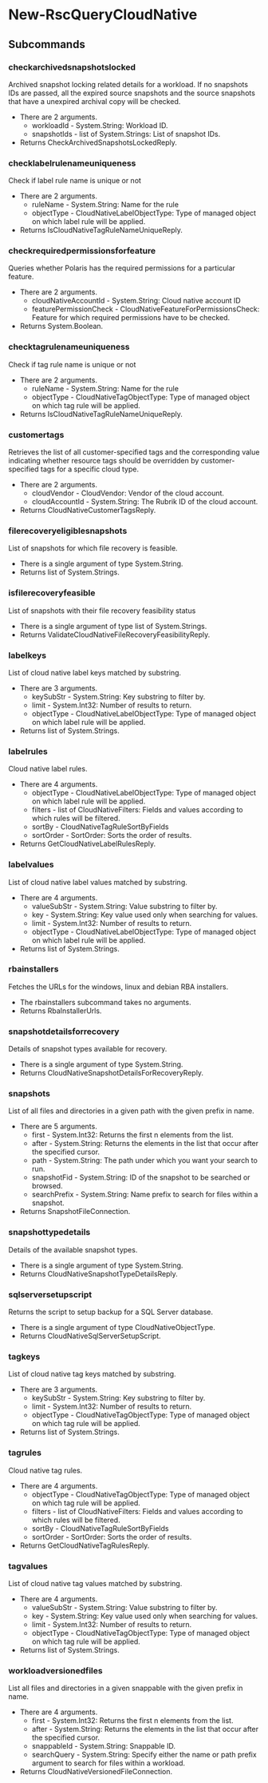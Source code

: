 # New-RscQueryCloudNative
## Subcommands
### checkarchivedsnapshotslocked
Archived snapshot locking related details for a workload. If no snapshots IDs are passed, all the expired source snapshots and the source snapshots that have a unexpired archival copy will be checked.

- There are 2 arguments.
    - workloadId - System.String: Workload ID.
    - snapshotIds - list of System.Strings: List of snapshot IDs.
- Returns CheckArchivedSnapshotsLockedReply.
### checklabelrulenameuniqueness
Check if label rule name is unique or not

- There are 2 arguments.
    - ruleName - System.String: Name for the rule
    - objectType - CloudNativeLabelObjectType: Type of managed object on which label rule will be applied.
- Returns IsCloudNativeTagRuleNameUniqueReply.
### checkrequiredpermissionsforfeature
Queries whether Polaris has the required permissions for a particular feature.

- There are 2 arguments.
    - cloudNativeAccountId - System.String: Cloud native account ID
    - featurePermissionCheck - CloudNativeFeatureForPermissionsCheck: Feature for which required permissions have to be checked.
- Returns System.Boolean.
### checktagrulenameuniqueness
Check if tag rule name is unique or not

- There are 2 arguments.
    - ruleName - System.String: Name for the rule
    - objectType - CloudNativeTagObjectType: Type of managed object on which tag rule will be applied.
- Returns IsCloudNativeTagRuleNameUniqueReply.
### customertags
Retrieves the list of all customer-specified tags and the corresponding value indicating whether resource tags should be overridden by customer-specified tags for a specific cloud type.

- There are 2 arguments.
    - cloudVendor - CloudVendor: Vendor of the cloud account.
    - cloudAccountId - System.String: The Rubrik ID of the cloud account.
- Returns CloudNativeCustomerTagsReply.
### filerecoveryeligiblesnapshots
List of snapshots for which file recovery is feasible.

- There is a single argument of type System.String.
- Returns list of System.Strings.
### isfilerecoveryfeasible
List of snapshots with their file recovery feasibility status

- There is a single argument of type list of System.Strings.
- Returns ValidateCloudNativeFileRecoveryFeasibilityReply.
### labelkeys
List of cloud native label keys matched by substring.

- There are 3 arguments.
    - keySubStr - System.String: Key substring to filter by.
    - limit - System.Int32: Number of results to return.
    - objectType - CloudNativeLabelObjectType: Type of managed object on which label rule will be applied.
- Returns list of System.Strings.
### labelrules
Cloud native label rules.

- There are 4 arguments.
    - objectType - CloudNativeLabelObjectType: Type of managed object on which label rule will be applied.
    - filters - list of CloudNativeFilters: Fields and values according to which rules will be filtered.
    - sortBy - CloudNativeTagRuleSortByFields
    - sortOrder - SortOrder: Sorts the order of results.
- Returns GetCloudNativeLabelRulesReply.
### labelvalues
List of cloud native label values matched by substring.

- There are 4 arguments.
    - valueSubStr - System.String: Value substring to filter by.
    - key - System.String: Key value used only when searching for values.
    - limit - System.Int32: Number of results to return.
    - objectType - CloudNativeLabelObjectType: Type of managed object on which label rule will be applied.
- Returns list of System.Strings.
### rbainstallers
Fetches the URLs for the windows, linux and debian RBA installers.

- The rbainstallers subcommand takes no arguments.
- Returns RbaInstallerUrls.
### snapshotdetailsforrecovery
Details of snapshot types available for recovery.

- There is a single argument of type System.String.
- Returns CloudNativeSnapshotDetailsForRecoveryReply.
### snapshots
List of all files and directories in a given path with the given prefix in name.

- There are 5 arguments.
    - first - System.Int32: Returns the first n elements from the list.
    - after - System.String: Returns the elements in the list that occur after the specified cursor.
    - path - System.String: The path under which you want your search to run.
    - snapshotFid - System.String: ID of the snapshot to be searched or browsed.
    - searchPrefix - System.String: Name prefix to search for files within a snapshot.
- Returns SnapshotFileConnection.
### snapshottypedetails
Details of the available snapshot types.

- There is a single argument of type System.String.
- Returns CloudNativeSnapshotTypeDetailsReply.
### sqlserversetupscript
Returns the script to setup backup for a SQL Server database.

- There is a single argument of type CloudNativeObjectType.
- Returns CloudNativeSqlServerSetupScript.
### tagkeys
List of cloud native tag keys matched by substring.

- There are 3 arguments.
    - keySubStr - System.String: Key substring to filter by.
    - limit - System.Int32: Number of results to return.
    - objectType - CloudNativeTagObjectType: Type of managed object on which tag rule will be applied.
- Returns list of System.Strings.
### tagrules
Cloud native tag rules.

- There are 4 arguments.
    - objectType - CloudNativeTagObjectType: Type of managed object on which tag rule will be applied.
    - filters - list of CloudNativeFilters: Fields and values according to which rules will be filtered.
    - sortBy - CloudNativeTagRuleSortByFields
    - sortOrder - SortOrder: Sorts the order of results.
- Returns GetCloudNativeTagRulesReply.
### tagvalues
List of cloud native tag values matched by substring.

- There are 4 arguments.
    - valueSubStr - System.String: Value substring to filter by.
    - key - System.String: Key value used only when searching for values.
    - limit - System.Int32: Number of results to return.
    - objectType - CloudNativeTagObjectType: Type of managed object on which tag rule will be applied.
- Returns list of System.Strings.
### workloadversionedfiles
List all files and directories in a given snappable with the given prefix in name.

- There are 4 arguments.
    - first - System.Int32: Returns the first n elements from the list.
    - after - System.String: Returns the elements in the list that occur after the specified cursor.
    - snappableId - System.String: Snappable ID.
    - searchQuery - System.String: Specify either the name or path prefix argument to search for files within a workload.
- Returns CloudNativeVersionedFileConnection.
